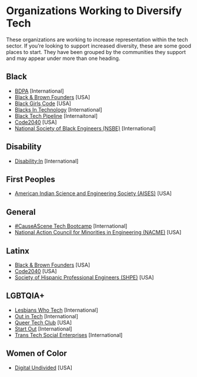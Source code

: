 # Organizations Working to Diversify Tech

These organizations are working to increase representation within the tech sector. If you’re looking to support increased diversity, these are some good places to start. They have been grouped by the communities they support and may appear under more than one heading.

## Black

* [BDPA](https://www.bdpa.org/) [International]
* [Black & Brown Founders](https://blackandbrownfounders.com/) [USA]
* [Black Girls Code](https://www.blackgirlscode.com/) [USA]
* [Blacks In Technology](https://www.blacksintechnology.net/) [International]
* [Black Tech Pipeline](https://blacktechpipeline.com/) [Internaitonal]
* [Code2040](http://www.code2040.org/) [USA]
* [National Society of Black Engineers (NSBE)](https://www.nsbe.org/) [International]

## Disability

* [Disability:In](https://disabilityin.org/) [International]

## First Peoples

* [American Indian Science and Engineering Society (AISES)](https://www.aises.org/) [USA]

## General

* [#CauseAScene Tech Bootcamp](https://hashtagcauseascene.com/bootcamp/) [International]
* [National Action Council for Minorities in Engineering (NACME)](https://www.nacme.org/) [USA]

## Latinx

* [Black & Brown Founders](https://blackandbrownfounders.com/) [USA]
* [Code2040](http://www.code2040.org/) [USA]
* [Society of Hispanic Professional Engineers (SHPE)](https://shpe.org/) [USA]

## LGBTQIA+

* [Lesbians Who Tech](https://lesbianswhotech.org/) [International]
* [Out in Tech](https://outintech.com/) [International]
* [Queer Tech Club](https://queertechclub.com/) [USA]
* [Start Out](http://startout.org/) [International]
* [Trans Tech Social Enterprises](https://www.transtechsocial.org/) [International]

## Women of Color

* [Digital Undivided](https://www.digitalundivided.com/) [USA]
